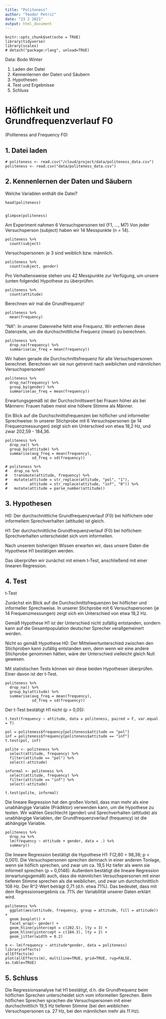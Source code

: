```yaml
---
title: "Politeness"
author: "Teodor Petrič"
date: "23 2 2021"
output: html_document
---
```


```{r setup, include=FALSE}
knitr::opts_chunk$set(echo = TRUE)
library(tidyverse)
library(scales)
# detach("package:rlang", unload=TRUE)
```

Data: Bodo Winter

1. Laden der Datei
2. Kennenlernen der Daten und Säubern
3. Hypothesen
4. Test und Ergebnisse
5. Schluss


# Höflichkeit und Grundfrequenzverlauf F0
(Politeness and Frequency F0)

## 1. Datei laden

```{r}
# politeness <- read.csv("/cloud/project/data/politeness_data.csv")
politeness <- read.csv("data/politeness_data.csv")

```


## 2. Kennenlernen der Daten und Säubern

Welche Variablen enthält die Datei?

```{r}
head(politeness)
  
```

```{r}
glimpse(politeness)
```


Am Experiment nahmen 6 Versuchspersonen teil (F1, ..., M7)
Von jeder Versuchsperson (subject) haben wir 14 Messpunkte (n = 14).

```{r}
politeness %>% 
  count(subject)
```

Versuchspersonen: je 3 sind weiblich bzw. männlich.

```{r}
politeness %>% 
  count(subject, gender)
```

Pro Verhaltensweise stehen uns 42 Messpunkte zur Verfügung, um unsere (unten folgende) Hypothese zu überprüfen.

```{r}
politeness %>% 
  count(attitude)
```

Berechnen wir mal die Grundfrequenz!

```{r}
politeness %>% 
  mean(frequency)
```

"NA": In unserer Datenreihe fehlt eine Frequenz. Wir entfernen diese Datenzeile, um die durchschnittliche Frequenz (mean) zu berechnen.

```{r}
politeness %>% 
  drop_na(frequency) %>%
  summarise(av_freq = mean(frequency))
```

Wir haben gerade die Durchschnittsfrequenz für alle Versuchspersonen berechnet. Berechnen wir sie nun getrennt nach weiblichen und männlichen Versuchspersonen!

```{r}
politeness %>% 
  drop_na(frequency) %>%
  group_by(gender) %>% 
  summarise(av_freq = mean(frequency))
```

Erwartungsgemäß ist der Durchschnittswert bei Frauen höher als bei Männern: Frauen haben meist eine höhere Stimme als Männer.

Ein Blick auf die Durchschnittsfrequenzen bei höflicher und informeller Sprechweise:
In unserer Stichprobe mit 6 Versuchspersonen (je 14 Frequenzmessungen) zeigt sich ein Unterschied von etwa 18,2 Hz, und zwar 202,59 - 184,36.

```{r}
politeness %>% 
  drop_na() %>% 
  group_by(attitude) %>% 
  summarise(avg_freq = mean(frequency),
            sd_freq = sd(frequency))

```


```{r}
# politeness %>% 
#   drop_na %>% 
#   transmute(attitude, frequency) %>% 
#   mutate(attitude = str_replace(attitude, "pol", "1"),
#          attitude = str_replace(attitude, "inf", "0")) %>% 
#   mutate(attitude = parse_number(attitude))

```


## 3. Hypothesen

H0: Der durchschnittliche Grundfrequenzverlauf (F0) bei höflichem oder informellem Sprechverhalten (attitude) ist gleich.

H1: Der durchschnittliche Grundfrequenzverlauf (F0) bei höflichem Sprechverhalten unterscheidet sich vom informellen.

Nach unserem bisherigen Wissen erwarten wir, dass unsere Daten die Hypothese H1 bestätigen werden.

Das überprüfen wir zunächst mit einem t-Test, anschließend mit einer linearen Regression.


## 4. Test

t-Test

Zunächst ein Blick auf die Durchschnittsfrequenzen bei höflicher und informeller Sprechweise.
In unserer Stichprobe mit 6 Versuchspersonen (je 14 Frequenzmessungen) zeigt sich ein Unterschied von etwa 18,2 Hz. 

Gemäß Hypothese H1 ist der Unterschied nicht zufällig entstanden, sondern kann auf die Gesamtpopulation deutscher Sprecher verallgemeinert werden. 

Nicht so gemäß Hypothese H0: Der Mittelwertunterschied zwischen den Stichproben kann zufällig entstanden sein, denn wenn wir eine andere Stichprobe genommen hätten, wäre der Unterschied vielleicht gleich Null gewesen.

Mit statistischen Tests können wir diese beiden Hypothesen überprüfen. Einer davon ist der t-Test.

```{r}
politeness %>% 
  drop_na() %>% 
  group_by(attitude) %>% 
  summarise(avg_freq = mean(frequency),
            sd_freq = sd(frequency))

```

Der t-Test bestätigt H1 nicht (p > 0,05):

```{r}
t.test(frequency ~ attitude, data = politeness, paired = F, var.equal = T)

```


```{r}
pol = politeness$frequency[politeness$attitude == "pol"]
inf = politeness$frequency[politeness$attitude == "inf"]
t.test(pol, inf)

```


```{r}
polite <- politeness %>% 
  select(attitude, frequency) %>% 
  filter(attitude == "pol") %>% 
  select(-attitude)

informal <- politeness %>% 
  select(attitude, frequency) %>% 
  filter(attitude == "inf") %>% 
  select(-attitude)

t.test(polite, informal)

```


Die lineare Regression hat den großen Vorteil, dass man mehr als eine unabhängige Variable (Prädiktor) verwenden kann, um die Hypothese zu testen. Wir wählen Geschlecht (gender) und Sprechverhalten (attitude) als unabhängige Variablen, der Grundfrequenzverlauf (frequency) ist die abhängige Variable.

```{r}
politeness %>% 
  drop_na %>% 
  lm(frequency ~ attitude + gender, data = .) %>% 
  summary()
```

Die lineare Regression bestätigt die Hypothese H1: F(2;80 = 98,38; p < 0,001).
Die Versuchspersonen sprechen demnach in einer anderen Tonlage, wenn sie höflich sprechen, und zwar um ca. 19,5 Hz tiefer als wenn sie informell sprechen (p = 0,0146). 
Außerdem bestätigt die lineare Regression (erwartungsgemäß) auch, dass die männlichen Versuchspersonen mit einer tieferen Stimme sprechen als die weiblichen, und zwar um durchschnittlich 108 Hz. 
Der R^2-Wert beträgt 0,71 (d.h. etwa 71%). Das bedeutet, dass mit dem Regressionsergebnis ca. 71% der Variabilität unserer Daten erklärt wird. 

```{r}
politeness %>% 
  ggplot(aes(attitude, frequency, group = attitude, fill = attitude)) +
  geom_boxplot() +
  facet_wrap(~ gender) +
  geom_hline(yintercept = c(202.5), lty = 3) +
  geom_hline(yintercept = c(184.3), lty = 2) +
  geom_jitter(width = 0.2)

```

```{r}
m <- lm(frequency ~ attitude*gender, data = politeness)
library(effects)
allEffects(m)
plot(allEffects(m), multiline=TRUE, grid=TRUE, rug=FALSE, as.table=TRUE)

```


## 5. Schluss

Die Regressionsanalyse hat H1 bestätigt, d.h. die Grundfrequenz beim höflichen Sprechen unterscheidet sich vom informellen Sprechen. Beim höflichen Sprechen sprachen die Versuchspersonen mit einer durchschnittlich 19,5 Hz tieferen Stimme (bei den weiblichen Versuchspersonen ca. 27 Hz, bei den männlichen mehr als 11 Hz).
